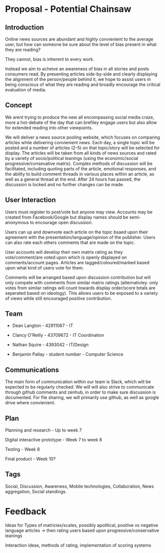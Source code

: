 # Proposal - Potential Chainsaw

## Introduction
Online news sources are abundant and highly convienient to the average user, but how can someone be sure about the level of bias present in what they are reading?

They cannot, bias is inherent to every work.

Instead we aim to acheive an awareness of bias in all stories and posts consumers read. By presenting articles side-by-side and clearly displaying the alignment of the person/people behind it, we hope to assist users in being conscious of what they are reading and broadly encourage the critical evaluation of media.

## Concept
We arent trying to produce the new all encompassing social media craze, more a hot-debate of the day that can brefiley engage users but also allow for extended reading into other viewpoints.

We will deliver a news source pooling website, which focuses on comparing articles while delivering convienient news. Each day, a single topic will be posted and a number of articles (2-5) on that topic/story will be selected for display. The articles will be taken from all kinds of news sources and rated by a variety of socio/political leanings (using the economic/social progressive/consevative matrix). Complex methods of discussion will be facilitated, including quoting parts of the article, emotional responses, and the ability to build comment threads in various places within an article, as well as a general thread at the end. After 24 hours has passed, the discussion is locked and no further changes can be made.

## User Interaction
Users must register to post/vote but anyone may view.
Accounts may be created from Facebook/Google but display names should be semi-anonymous to encourage open discussion.

Users can up and downvote each article on the topic bsaed upon their agreement with the presentation/language/opinion of the publisher. Users can also rate each others comments that are made on the topic.

User accounts will develop their own matrix rating as they vote/comment/are voted upon which is openly displayed on comments/account pages.
Articles are tagged/coloured/marked based upon what kind of users vote for them.

Comments will be arranged based upon discussion contribution but will only compete with comments from similar matrix ratings (alternativley: only votes from similar ratings will count towards display order/score totals are seperated based on ideology). This allows users to be exposed to a variety of views while still encouraged positive contribution.

## Team

  - Dean Langton - 42911067 - IT 

  - Clancy O'Reilly - 43709672 - IT Coordination

  - Nathan Squire - 4393042 - IT/Design

  - Benjamin Pallay - student number - Computer Science

## Communications
The main form of communication within our team is Slack, which will be expected to be regularly checked. We will will also strive to communicate through github comments and zenhub, in order to make sure discussion is documented. For file sharing, we will primarily use github, as well as google drive where convienient.

## Plan

Planning and research - Up to week 7

Digital interactive prototype - Week 7 to week 8

Testing - Week 8

Final product - Week 10?

## Tags
Social, Discussion, Awareness, Mobile technologies, Collaboration, News aggregation, Social standings.

# Feedback
Ideas for Types of matricies/scales, possibly apolitical, positive vs negative language articles -> then rating users based upon progressive/conservative leanings

Interaction ideas, methods of rating, implementation of scoring systems

